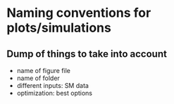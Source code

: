 # Naming conventions for plots/simulations

## Dump of things to take into account
- name of figure file
- name of folder
- different inputs: SM data
- optimization: best options

## 